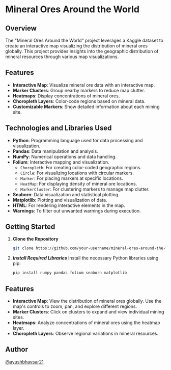# Mineral Ores Around the World

## Overview

The "Mineral Ores Around the World" project leverages a Kaggle dataset to create an interactive map visualizing the distribution of mineral ores globally. This project provides insights into the geographic distribution of mineral resources through various map visualizations.

## Features

- **Interactive Map**: Visualize mineral ore data with an interactive map.
- **Marker Clusters**: Group nearby markers to reduce map clutter.
- **Heatmaps**: Display concentrations of mineral ores.
- **Choropleth Layers**: Color-code regions based on mineral data.
- **Customizable Markers**: Show detailed information about each mining site.

## Technologies and Libraries Used

- **Python**: Programming language used for data processing and visualization.
- **Pandas**: Data manipulation and analysis.
- **NumPy**: Numerical operations and data handling.
- **Folium**: Interactive mapping and visualization.
  - `Choropleth`: For creating color-coded geographic regions.
  - `Circle`: For visualizing locations with circular markers.
  - `Marker`: For placing markers at specific locations.
  - `HeatMap`: For displaying density of mineral ore locations.
  - `MarkerCluster`: For clustering markers to manage map clutter.
- **Seaborn**: Data visualization and statistical plotting.
- **Matplotlib**: Plotting and visualization of data.
- **HTML**: For rendering interactive elements in the map.
- **Warnings**: To filter out unwanted warnings during execution.

## Getting Started

1. **Clone the Repository**

   ```bash
   git clone https://github.com/your-username/mineral-ores-around-the-world.git

2. ***Install Required Libraries***
    Install the necessary Python libraries using pip:

    ```bash
    pip install numpy pandas folium seaborn matplotlib

## Features

- **Interactive Map**: View the distribution of mineral ores globally. Use the map's controls to zoom, pan, and explore different regions.
- **Marker Clusters**: Click on clusters to expand and view individual mining sites.
- **Heatmaps**: Analyze concentrations of mineral ores using the heatmap layer.
- **Choropleth Layers**: Observe regional variations in mineral resources.

## Author

[@ayushbhavsar21](https://github.com/ayushbhavsar21)